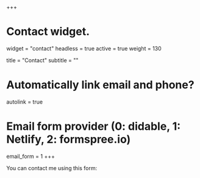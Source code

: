 +++
# Contact widget.
widget = "contact"
headless = true
active = true
weight = 130

title = "Contact"
subtitle = ""

# Automatically link email and phone?
autolink = true

# Email form provider (0: didable, 1: Netlify, 2: formspree.io)
email_form = 1
+++

You can contact me using this form:

